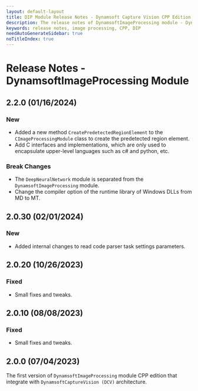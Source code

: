 ```yaml
---
layout: default-layout
title: DIP Module Release Notes - Dynamsoft Capture Vision CPP Edition
description: The release notes of DynamsoftImageProcessing module - Dynamsoft Capture Vision CPP Edition.
keywords: release notes, image processing, CPP, DIP
needAutoGenerateSidebar: true
noTitleIndex: true
---
```


# Release Notes - DynamsoftImageProcessing Module

## 2.2.0 (01/16/2024)

### New

- Added a new method `CreatePredetectedRegionElement` to the `CImageProcessingModule` class to create the predetected region element.
- Add C interfaces and implementations, which are only used to encapsulate upper-level languages such as c# and python, etc.

### Break Changes

- The `DeepNeuralNetwork` module is separated from the `DynamsoftImageProcessing` module.
- Change the compiler option of the runtime library of Windows DLLs from MD to MT.

## 2.0.30 (02/01/2024)

### New

- Added internal changes to read code parser task settings parameters.

## 2.0.20 (10/26/2023)

### Fixed

- Small fixes and tweaks.

## 2.0.10 (08/08/2023)

### Fixed

- Small fixes and tweaks.

## 2.0.0 (07/04/2023)

The first version of `DynamsoftImageProcessing` module CPP edition that integrate with `DynamsoftCaptureVision (DCV)` architecture.
